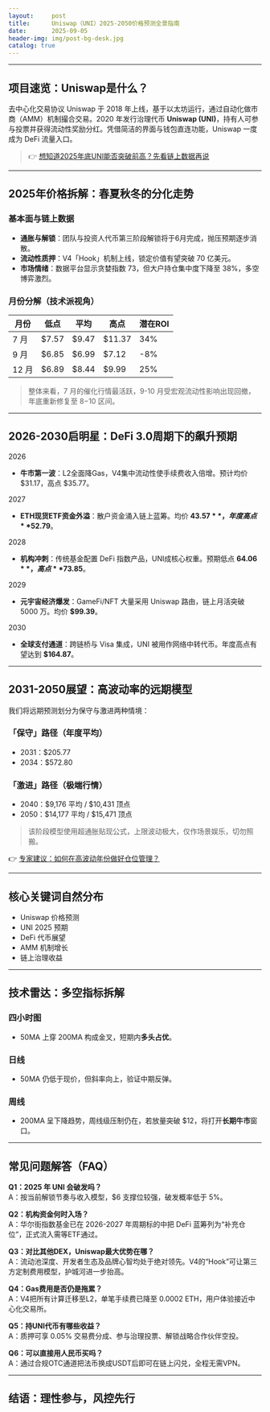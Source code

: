 ```yaml
---
layout:     post
title:      Uniswap（UNI）2025-2050价格预测全景指南
date:       2025-09-05
header-img: img/post-bg-desk.jpg
catalog: true
---
```


---

## 项目速览：Uniswap是什么？
去中心化交易协议 Uniswap 于 2018 年上线，基于以太坊运行，通过自动化做市商（AMM）机制撮合交易。2020 年发行治理代币 **Uniswap (UNI)**，持有人可参与投票并获得流动性奖励分红。凭借简洁的界面与钱包直连功能，Uniswap 一度成为 DeFi 流量入口。

> 👉 [想知道2025年底UNI能否突破前高？先看链上数据再说](https://okxdog.com/)

---

## 2025年价格拆解：春夏秋冬的分化走势

### 基本面与链上数据
- **通胀与解锁**：团队与投资人代币第三阶段解锁将于6月完成，抛压预期逐步消散。  
- **流动性质押**：V4「Hook」机制上线，锁定价值有望突破 70 亿美元。  
- **市场情绪**：数据平台显示贪婪指数 73，但大户持仓集中度下降至 38%，多空博弈激烈。

### 月份分解（技术派视角）
| 月份 | 低点 | 平均 | 高点 | 潜在ROI |
|---|---|---|---|---|
| 7 月 | $7.57 | $9.47 | $11.37 | 34% |
| 9 月 | $6.85 | $6.99 | $7.12 | -8% |
| 12 月 | $6.89 | $8.44 | $9.99 | 25% |

> 整体来看，7 月的催化行情最活跃，9-10 月受宏观流动性影响出现回撤，年底重新修复至 $8-$10 区间。

---

## 2026-2030启明星：DeFi 3.0周期下的飙升预期

2026  
- **牛市第一波**：L2全面降Gas，V4集中流动性使手续费收入倍增。预计均价 $31.17，高点 $35.77。  

2027  
- **ETH现货ETF资金外溢**：散户资金涌入链上蓝筹。均价 **$43.57**，年度高点**$52.79**。  

2028  
- **机构冲刺**：传统基金配置 DeFi 指数产品，UNI成核心权重。预期低点 **$64.06**，高点 **$73.85**。  

2029  
- **元宇宙经济爆发**：GameFi/NFT 大量采用 Uniswap 路由，链上月活突破 5000 万。均价 **$99.39**。  

2030  
- **全球支付通道**：跨链桥与 Visa 集成，UNI 被用作网络中转代币。年度高点有望达到 **$164.87**。

---

## 2031-2050展望：高波动率的远期模型

我们将远期预测划分为保守与激进两种情境：

### 「保守」路径（年度平均）
- 2031：$205.77  
- 2034：$572.80  

### 「激进」路径（极端行情）
- 2040：$9,176 平均 / $10,431 顶点  
- 2050：$14,177 平均 / $15,471 顶点

> 该阶段模型使用超通胀贴现公式，上限波动极大，仅作场景娱乐，切勿照搬。

👉 [专家建议：如何在高波动年份做好仓位管理？](https://okxdog.com/)

---

## 核心关键词自然分布
- Uniswap 价格预测  
- UNI 2025 预期  
- DeFi 代币展望  
- AMM 机制增长  
- 链上治理收益  

---

## 技术雷达：多空指标拆解

### 四小时图
- 50MA 上穿 200MA 构成金叉，短期内**多头占优**。
### 日线
- 50MA 仍低于现价，但斜率向上，验证中期反弹。
### 周线
- 200MA 呈下降趋势，周线级压制仍在，若放量突破 $12，将打开**长期牛市**窗口。

---

## 常见问题解答（FAQ）

**Q1：2025 年 UNI 会破发吗？**  
A：按当前解锁节奏与收入模型，$6 支撑位较强，破发概率低于 5%。

**Q2：机构资金何时入场？**  
A：华尔街指数基金已在 2026-2027 年周期标的中把 DeFi 蓝筹列为“补充仓位”，正式流入需等ETF通过。

**Q3：对比其他DEX，Uniswap最大优势在哪？**  
A：流动池深度、开发者生态及品牌心智均处于绝对领先。V4的“Hook”可让第三方定制费用模型，护城河进一步抬高。

**Q4：Gas费用是否仍是拖累？**  
A：V4把所有计算迁移至L2，单笔手续费已降至 0.0002 ETH，用户体验接近中心化交易所。

**Q5：持UNI代币有哪些收益？**  
A：质押可享 0.05% 交易费分成、参与治理投票、解锁战略合作伙伴空投。

**Q6：可以直接用人民币买吗？**  
A：通过合规OTC通道把法币换成USDT后即可在链上闪兑，全程无需VPN。

---

## 结语：理性参与，风控先行